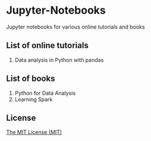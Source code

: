# Jupyter-Notebooks
Jupyter notebooks for various online tutorials and books

## List of online tutorials

1. Data analysis in Python with pandas

## List of books

1. Python for Data Analysis
2. Learning Spark

## License
[The MIT License (MIT)](LICENSE)
